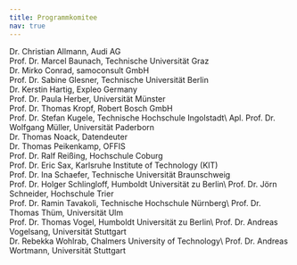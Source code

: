 ```yaml
---
title: Programmkomitee
nav: true
---
```


Dr. Christian Allmann, Audi AG\
Prof. Dr. Marcel Baunach, Technische Universität Graz\
Dr. Mirko Conrad, samoconsult GmbH\
Prof. Dr. Sabine Glesner, Technische Universität Berlin\
Dr. Kerstin Hartig, Expleo Germany\
Prof. Dr. Paula Herber, Universität Münster\
Prof. Dr. Thomas Kropf, Robert Bosch GmbH\
Prof. Dr. Stefan Kugele, Technische Hochschule Ingolstadt\ 
Apl. Prof. Dr. Wolfgang Müller, Universität Paderborn\
Dr. Thomas Noack, Datendeuter\
Dr. Thomas Peikenkamp, OFFIS\
Prof. Dr. Ralf Reißing, Hochschule Coburg\
Prof. Dr. Eric Sax, Karlsruhe Institute of Technology (KIT)\
Prof. Dr. Ina Schaefer, Technische Universität Braunschweig\
Prof. Dr. Holger Schlingloff, Humboldt Universität zu Berlin\ 
Prof. Dr. Jörn Schneider, Hochschule Trier\
Prof. Dr. Ramin Tavakoli, Technische Hochschule Nürnberg\ 
Prof. Dr. Thomas Thüm, Universität Ulm\
Prof. Dr. Thomas Vogel, Humboldt Universität zu Berlin\ 
Prof. Dr. Andreas Vogelsang, Universität Stuttgart\
Dr. Rebekka Wohlrab, Chalmers University of Technology\ 
Prof. Dr. Andreas Wortmann, Universität Stuttgart
